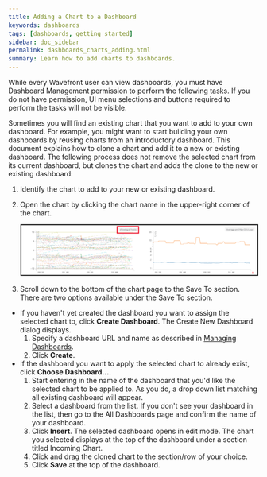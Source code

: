 ```yaml
---
title: Adding a Chart to a Dashboard
keywords: dashboards
tags: [dashboards, getting started]
sidebar: doc_sidebar
permalink: dashboards_charts_adding.html
summary: Learn how to add charts to dashboards.
---
```

While every Wavefront user can view dashboards, you must have Dashboard Management permission to perform the following tasks. If you do not have permission, UI menu selections and buttons required to perform the tasks will not be visible.
 
Sometimes you will find an existing chart that you want to add to your own dashboard. For example, you might want to start building your own dashboards by reusing charts from an introductory dashboard. This document explains how to clone a chart and add it to a new or existing dashboard. The following process does not remove the selected chart from its current dashboard, but clones the chart and adds the clone to the new or existing dashboard:

1. Identify the chart to add to your new or existing dashboard.
1. Open the chart by clicking the chart name in the upper-right corner of the chart.

    ![chart_title](images/chart_title.png)

1. Scroll down to the bottom of the chart page to the Save To section. There are two options available under the Save To section.
  - If you haven't yet created the dashboard you want to assign the selected chart to, click **Create Dashboard**. The Create New Dashboard dialog displays.
      1. Specify a dashboard URL and name as described in [Managing Dashboards](dashboards_managing).
      1. Click **Create**.
  - If the dashboard you want to apply the selected chart to already exist, click **Choose Dashboard...**.
      1. Start entering in the name of the dashboard that you'd like the selected chart to be applied to. As you do, a drop down list matching all existing dashboard will appear.
      1. Select a dashboard from the list. If you don't see your dashboard in the list, then go to the All Dashboards page and confirm the name of your dashboard.
      1. Click **Insert**. The selected dashboard opens in edit mode. The chart you selected displays at the top of the dashboard under a section titled Incoming Chart.
      1. Click and drag the cloned chart to the section/row of your choice.
      1. Click **Save** at the top of the dashboard.



